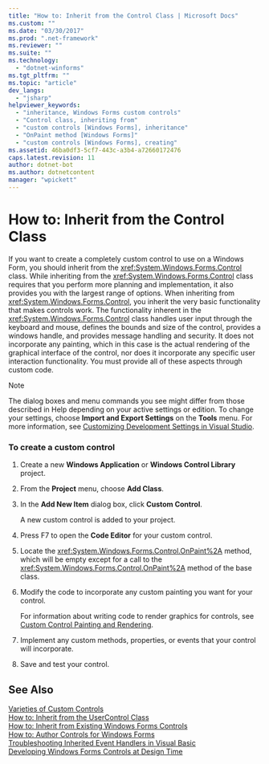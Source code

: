 ```yaml
---
title: "How to: Inherit from the Control Class | Microsoft Docs"
ms.custom: ""
ms.date: "03/30/2017"
ms.prod: ".net-framework"
ms.reviewer: ""
ms.suite: ""
ms.technology: 
  - "dotnet-winforms"
ms.tgt_pltfrm: ""
ms.topic: "article"
dev_langs: 
  - "jsharp"
helpviewer_keywords: 
  - "inheritance, Windows Forms custom controls"
  - "Control class, inheriting from"
  - "custom controls [Windows Forms], inheritance"
  - "OnPaint method [Windows Forms]"
  - "custom controls [Windows Forms], creating"
ms.assetid: 46ba0df3-5cf7-443c-a3b4-a72660172476
caps.latest.revision: 11
author: dotnet-bot
ms.author: dotnetcontent
manager: "wpickett"
---
```

# How to: Inherit from the Control Class
If you want to create a completely custom control to use on a Windows Form, you should inherit from the <xref:System.Windows.Forms.Control> class. While inheriting from the <xref:System.Windows.Forms.Control> class requires that you perform more planning and implementation, it also provides you with the largest range of options. When inheriting from <xref:System.Windows.Forms.Control>, you inherit the very basic functionality that makes controls work. The functionality inherent in the <xref:System.Windows.Forms.Control> class handles user input through the keyboard and mouse, defines the bounds and size of the control, provides a windows handle, and provides message handling and security. It does not incorporate any painting, which in this case is the actual rendering of the graphical interface of the control, nor does it incorporate any specific user interaction functionality. You must provide all of these aspects through custom code.  
  
> [!NOTE]
>  The dialog boxes and menu commands you see might differ from those described in Help depending on your active settings or edition. To change your settings, choose **Import and Export Settings** on the **Tools** menu. For more information, see [Customizing Development Settings in Visual Studio](http://msdn.microsoft.com/en-us/22c4debb-4e31-47a8-8f19-16f328d7dcd3).  
  
### To create a custom control  
  
1.  Create a new **Windows Application** or **Windows Control Library** project.  
  
2.  From the **Project** menu, choose **Add Class**.  
  
3.  In the **Add New Item** dialog box, click **Custom Control**.  
  
     A new custom control is added to your project.  
  
4.  Press F7 to open the **Code Editor** for your custom control.  
  
5.  Locate the <xref:System.Windows.Forms.Control.OnPaint%2A> method, which will be empty except for a call to the <xref:System.Windows.Forms.Control.OnPaint%2A> method of the base class.  
  
6.  Modify the code to incorporate any custom painting you want for your control.  
  
     For information about writing code to render graphics for controls, see [Custom Control Painting and Rendering](../../../../docs/framework/winforms/controls/custom-control-painting-and-rendering.md).  
  
7.  Implement any custom methods, properties, or events that your control will incorporate.  
  
8.  Save and test your control.  
  
## See Also  
 [Varieties of Custom Controls](../../../../docs/framework/winforms/controls/varieties-of-custom-controls.md)   
 [How to: Inherit from the UserControl Class](../../../../docs/framework/winforms/controls/how-to-inherit-from-the-usercontrol-class.md)   
 [How to: Inherit from Existing Windows Forms Controls](../../../../docs/framework/winforms/controls/how-to-inherit-from-existing-windows-forms-controls.md)   
 [How to: Author Controls for Windows Forms](../../../../docs/framework/winforms/controls/how-to-author-controls-for-windows-forms.md)   
 [Troubleshooting Inherited Event Handlers in Visual Basic](~/docs/visual-basic/programming-guide/language-features/events/troubleshooting-inherited-event-handlers.md)   
 [Developing Windows Forms Controls at Design Time](../../../../docs/framework/winforms/controls/developing-windows-forms-controls-at-design-time.md)